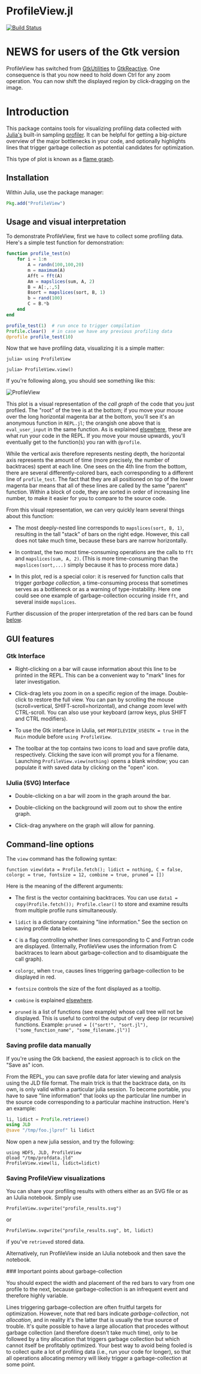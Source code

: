 # ProfileView.jl

[![Build Status](https://travis-ci.org/timholy/ProfileView.jl.svg)](https://travis-ci.org/timholy/ProfileView.jl)

# NEWS for users of the Gtk version

ProfileView has switched from
[GtkUtilities](https://github.com/timholy/GtkUtilities.jl) to
[GtkReactive](https://github.com/JuliaGizmos/GtkReactive.jl).  One
consequence is that you now need to hold down Ctrl for any zoom
operation.  You can now shift the displayed region by click-dragging
on the image.

# Introduction

This package contains tools for visualizing profiling data collected
with [Julia's][Julia] built-in sampling
[profiler](http://docs.julialang.org/en/latest/stdlib/profile/). It
can be helpful for getting a big-picture overview of the major
bottlenecks in your code, and optionally highlights lines that trigger
garbage collection as potential candidates for optimization.

This type of plot is known as a [flame
graph](https://github.com/brendangregg/FlameGraph).

## Installation

Within Julia, use the package manager:
```julia
Pkg.add("ProfileView")
```

## Usage and visual interpretation

To demonstrate ProfileView, first we have to collect some profiling
data. Here's a simple test function for demonstration:

```julia
function profile_test(n)
    for i = 1:n
        A = randn(100,100,20)
        m = maximum(A)
        Afft = fft(A)
        Am = mapslices(sum, A, 2)
        B = A[:,:,5]
        Bsort = mapslices(sort, B, 1)
        b = rand(100)
        C = B.*b
    end
end

profile_test(1)  # run once to trigger compilation
Profile.clear()  # in case we have any previous profiling data
@profile profile_test(10)
```
Now that we have profiling data, visualizing it is a simple matter:
```
julia> using ProfileView

julia> ProfileView.view()
```
If you're following along, you should see something like this:

![ProfileView](readme_images/pv1.jpg)

This plot is a visual representation of the *call graph* of the code that you just profiled. The "root" of the tree is at the bottom; if you move your mouse over the long horizontal magenta bar at the bottom, you'll see it's an anonymous function in `REPL.jl`; the orangish one above that is `eval_user_input` in the same function. As is explained [elsewhere](http://docs.julialang.org/en/latest/stdlib/profile/), these are what run your code in the REPL. If you move your mouse upwards, you'll eventually get to the function(s) you ran with `@profile`.

While the vertical axis therefore represents nesting depth, the
horizontal axis represents the amount of time (more precisely, the
number of backtraces) spent at each line.  One sees on the 4th line
from the bottom, there are several differently-colored bars, each
corresponding to a different line of `profile_test`. The fact that
they are all positioned on top of the lower magenta bar means that all
of these lines are called by the same "parent" function. Within a
block of code, they are sorted in order of increasing line number, to
make it easier for you to compare to the source code.

From this visual representation, we can very quickly learn several
things about this function:

- The most deeply-nested line corresponds to `mapslices(sort, B, 1)`,
  resulting in the tall "stack" of bars on the right edge. However,
  this call does not take much time, because these bars are narrow
  horizontally.

- In contrast, the two most time-consuming operations are the calls to
  `fft` and `mapslices(sum, A, 2)`. (This is more time-consuming than
  the `mapslices(sort,...)` simply because it has to process more
  data.)

- In this plot, red is a special color: it is reserved for function
  calls that trigger *garbage collection*, a time-consuming process
  that sometimes serves as a bottleneck or as a warning of
  type-instability.  Here one could see one example of
  garbage-collection occuring inside `fft`, and several inside
  `mapslices`.

Further discussion of the proper interpretation of the red bars can be
found [below](#gcdetails).

## GUI features

### Gtk Interface

- Right-clicking on a bar will cause information about this line to be
  printed in the REPL. This can be a convenient way to "mark" lines
  for later investigation.

- Click-drag lets you zoom in on a specific region of the
  image. Double-click to restore the full view. You can pan by
  scrolling the mouse (scroll=vertical, SHIFT-scroll=horizontal), and
  change zoom level with CTRL-scroll. You can also use your keyboard
  (arrow keys, plus SHIFT and CTRL modifiers).

- To use the Gtk interface in IJulia, set `PROFILEVIEW_USEGTK = true` in
  the `Main` module before `using ProfileView`.

- The toolbar at the top contains two icons to load and save profile
  data, respectively.  Clicking the save icon will prompt you for a
  filename.  Launching `ProfileView.view(nothing)` opens a blank
  window; you can populate it with saved data by clicking on the
  "open" icon.

### IJulia (SVG) Interface

- Double-clicking on a bar will zoom in the graph around the bar.

- Double-clicking on the background will zoom out to show the entire graph.

- Click-drag anywhere on the graph will allow for panning.

## Command-line options

The `view` command has the following syntax:
```
function view(data = Profile.fetch(); lidict = nothing, C = false, colorgc = true, fontsize = 12, combine = true, pruned = [])
```
Here is the meaning of the different arguments:

- The first is the vector containing backtraces. You can use `data1 =
  copy(Profile.fetch()); Profile.clear()` to store and examine results
  from multiple profile runs simultaneously.

- `lidict` is a dictionary containing "line information."
  See the section on saving profile data below.

- `C` is a flag controlling whether lines corresponding to C and Fortran
  code are displayed. (Internally, ProfileView uses the information
  from C backtraces to learn about garbage-collection and to
  disambiguate the call graph).

- `colorgc`, when `true`, causes lines triggering garbage-collection
  to be displayed in red.

- `fontsize` controls the size of the font displayed as a tooltip.

- `combine` is explained [elsewhere](http://docs.julialang.org/en/latest/stdlib/profile/).

- `pruned` is a list of functions (see example) whose call tree will not be displayed. This is useful to control the output of very deep (or recursive) functions. Example: `pruned = [("sort!", "sort.jl"), ("some_function_name", "some_filename.jl")]`

### Saving profile data manually

If you're using the Gtk backend, the easiest approach is to click on
the "Save as" icon.

From the REPL, you can save profile data for later viewing and analysis using the JLD file format.
The main trick is that the backtrace data, on its own, is only valid within a particular
julia session. To become portable, you have to save "line information" that looks
up the particular line number in the source code corresponding to a particular
machine instruction. Here's an example:

```julia
li, lidict = Profile.retrieve()
using JLD
@save "/tmp/foo.jlprof" li lidict
```
Now open a new julia session, and try the following:
```
using HDF5, JLD, ProfileView
@load "/tmp/profdata.jld"
ProfileView.view(li, lidict=lidict)
```

### Saving ProfileView visualizations

You can share your profiling results with others either as an SVG file or
as an IJulia notebook. Simply use
```
ProfileView.svgwrite("profile_results.svg")
```
or
```
ProfileView.svgwrite("profile_results.svg", bt, lidict)
```
if you've `retrieve`d stored data.

Alternatively, run ProfileView inside an IJulia notebook and then save the notebook.

<a name="gcdetails"/>
### Important points about garbage-collection

You should expect the width and placement of the red bars to vary
from one profile to the next, because garbage-collection is an
infrequent event and therefore highly variable.

Lines triggering garbage-collection are often fruitful targets for
optimization. However, note that red bars indicate
*garbage-collection*, not *allocation*, and in reality it's the latter
that is usually the true source of trouble.  It's quite possible to
have a large allocation that procedes without garbage collection (and
therefore doesn't take much time), only to be followed by a tiny
allocation that triggers garbage collection but which cannot itself be
profitably optimized. Your best way to avoid being fooled is to
collect quite a lot of profiling data (i.e., run your code for
longer), so that all operations allocating memory will likely trigger
a garbage-collection at some point.

[Julia]: http://julialang.org "Julia"
